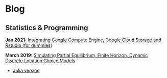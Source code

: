 # Blog


## Statistics & Programming

__Jan 2021:__ [Integrating Google Compute Engine, Google Cloud Storage and Rstudio (for dummies)](https://rawcdn.githack.com/johnmorehouse/gcs-rstudio-guide/16f2a3ea03349fa2e62ef61f7353c78e9408c271/gce_notes/gce_notes.html)

__March 2019:__ [Simulating Partial Equilibrium, Finite Horizon, Dynamic Discrete Location Choice Models](https://rawcdn.githack.com/johnmorehouse/Notes/576a86eae2c32aba414d87f2e5feb28b37644936/discrete_choice/finitehorizon_dsge.html)
  
  - [Julia version](https://rawcdn.githack.com/johnmorehouse/Notes/d0154d957cbb0275eddc2f42f245014a1c6929f9/discrete_choice/partial_eq_julia.html)


